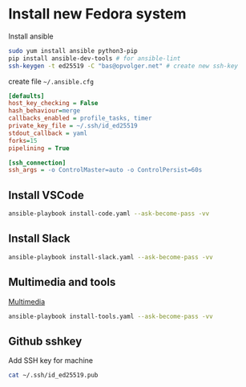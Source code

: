 # Install new Fedora system

Install ansible

```bash
sudo yum install ansible python3-pip
pip install ansible-dev-tools # for ansible-lint
ssh-keygen -t ed25519 -C "bas@opvolger.net" # create new ssh-key
```

create file `~/.ansible.cfg`

```ini
[defaults]
host_key_checking = False
hash_behaviour=merge
callbacks_enabled = profile_tasks, timer
private_key_file = ~/.ssh/id_ed25519
stdout_callback = yaml
forks=15
pipelining = True

[ssh_connection]
ssh_args = -o ControlMaster=auto -o ControlPersist=60s
```

## Install VSCode

```bash
ansible-playbook install-code.yaml --ask-become-pass -vv
```

## Install Slack

```bash
ansible-playbook install-slack.yaml --ask-become-pass -vv
```

## Multimedia and tools

[Multimedia](https://rpmfusion.org/Howto/Multimedia)


```bash
ansible-playbook install-tools.yaml --ask-become-pass -vv
```

## Github sshkey

Add SSH key for machine

```bash
cat ~/.ssh/id_ed25519.pub
```